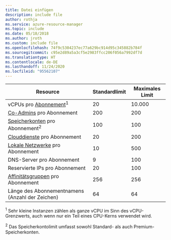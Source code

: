 ```yaml
---
title: Datei einfügen
description: include file
author: rothja
ms.service: azure-resource-manager
ms.topic: include
ms.date: 05/18/2018
ms.author: jroth
ms.custom: include file
ms.openlocfilehash: 74f9c5304237ec77a629bc914d95c345882b784f
ms.sourcegitcommit: c95e2d89a5a3cf5e2983ffcc206f056a7992df7d
ms.translationtype: HT
ms.contentlocale: de-DE
ms.lasthandoff: 11/24/2020
ms.locfileid: "95562107"
---
```

| Resource | Standardlimit | Maximales Limit |
| --- | --- | --- |
| vCPUs pro [Abonnement](https://azure.microsoft.com/pricing/)<sup>1</sup> |20 |10.000 |
| [Co-Admins](../articles/cost-management-billing/manage/add-change-subscription-administrator.md) pro Abonnement |200 |200 |
| [Speicherkonten](../articles/storage/common/storage-account-create.md) pro Abonnement<sup>2</sup> |100 |100 |
| [Clouddienste](../articles/cloud-services/cloud-services-choose-me.md) pro Abonnement |20 |200 |
| [Lokale Netzwerke](/previous-versions/azure/reference/jj157100(v=azure.100)) pro Abonnement |10 |500 |
| DNS-Server pro Abonnement |9 |100 |
| Reservierte IPs pro Abonnement |20 |100 |
| [Affinitätsgruppen](/previous-versions/azure/virtual-network/virtual-networks-migrate-to-regional-vnet) pro Abonnement |256 |256 |
| Länge des Abonnementnamens (Anzahl der Zeichen) | 64 | 64 |

<sup>1</sup> Sehr kleine Instanzen zählen als ganze vCPU im Sinn des vCPU-Grenzwerts, auch wenn nur ein Teil eines CPU-Kerns verwendet wird.

<sup>2</sup> Das Speicherkontolimit umfasst sowohl Standard- als auch Premium-Speicherkonten.